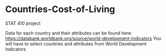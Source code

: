 # Countries-Cost-of-Living
STAT 410 project

Data for each country and their attributes can be found here: https://databank.worldbank.org/source/world-development-indicators
You will have to select countries and attributes from World Development Indicators
